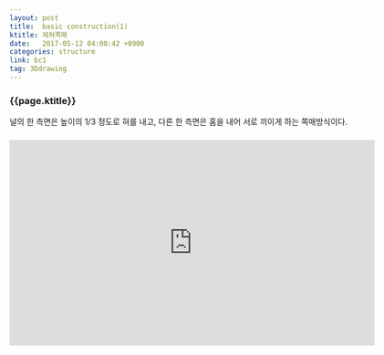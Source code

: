 ```yaml
---
layout: post
title:  basic construction(1)
ktitle: 제혀쪽매
date:   2017-05-12 04:00:42 +0900
categories: structure
link: bc1
tag: 3Ddrawing
---
```


<div style="width:900px; margin:0px auto">

<h3>
	{{page.ktitle}}
</h3>



<p style="line-height: 160%">널의 한 측면은 높이의 1/3 정도로 혀를 내고, 다른 한 측면은 홈을 내어 서로 끼이게 하는
쪽매방식이다.</p>	
</div>	

<div style="text-align:center; margin:20px 0px 30px 0px; display: block;">

<iframe width="640" height="360" src="https://www.youtube.com/embed/1EinRjSBq5w?autoplay=1&rel=0" frameborder="0" allowfullscreen></iframe>

</div>
